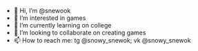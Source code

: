 - 👋 Hi, I’m @snewook
- 👀 I’m interested in games
- 🌱 I’m currently learning on college
- 💞️ I’m looking to collaborate on creating games
- 📫 How to reach me: tg @snowy_snewok; vk @snowy_snewok

<!---
snewook/snewook is a ✨ special ✨ repository because its `README.md` (this file) appears on your GitHub profile.
You can click the Preview link to take a look at your changes.
--->
